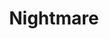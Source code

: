 ---
title: Nightmare
description: An intro to binary exploitation / reverse engineering course based around ctf challenges.
url: https://guyinatuxedo.github.io/
image:
    # url: '/assets/images/cafe.png'
    # alt: 'Cafe'
tags: ['binary-exploitation', 'ctf', 'learn', 'reverse-engineering', 'training']
pubDate: 2023-11-09
draft: false
---